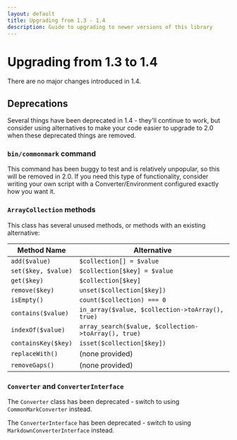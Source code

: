 ```yaml
---
layout: default
title: Upgrading from 1.3 - 1.4
description: Guide to upgrading to newer versions of this library
---
```


# Upgrading from 1.3 to 1.4

There are no major changes introduced in 1.4.

## Deprecations

Several things have been deprecated in 1.4 - they'll continue to work, but consider using alternatives to make your code easier to upgrade to 2.0 when these deprecated things are removed.

### `bin/commonmark` command

This command has been buggy to test and is relatively unpopular, so this will be removed in 2.0. If you need this type of functionality, consider writing your own script with a Converter/Environment configured exactly how you want it.

### `ArrayCollection` methods

This class has several unused methods, or methods with an existing alternative:

| Method Name         | Alternative                                          |
| ------------------- | ---------------------------------------------------- |
| `add($value)`       | `$collection[] = $value`                             |
| `set($key, $value)` | `$collection[$key] = $value`                         |
| `get($key)`         | `$collection[$key]`                                  |
| `remove($key)`      | `unset($collection[$key])`                           |
| `isEmpty()`         | `count($collection) === 0`                           |
| `contains($value)`  | `in_array($value, $collection->toArray(), true)`     |
| `indexOf($value)`   | `array_search($value, $collection->toArray(), true)` |
| `containsKey($key)` | `isset($collection[$key])`                           |
| `replaceWith()`     | (none provided)                                      |
| `removeGaps()`      | (none provided)                                      |

### `Converter` and `ConverterInterface`

The `Converter` class has been deprecated - switch to using `CommonMarkConverter` instead.

The `ConverterInterface` has been deprecated - switch to using `MarkdownConverterInterface` instead.
